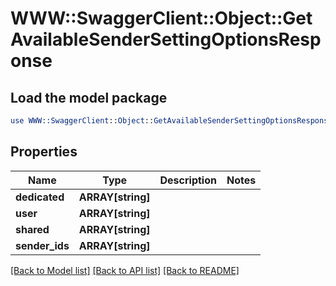 # WWW::SwaggerClient::Object::GetAvailableSenderSettingOptionsResponse

## Load the model package
```perl
use WWW::SwaggerClient::Object::GetAvailableSenderSettingOptionsResponse;
```

## Properties
Name | Type | Description | Notes
------------ | ------------- | ------------- | -------------
**dedicated** | **ARRAY[string]** |  | 
**user** | **ARRAY[string]** |  | 
**shared** | **ARRAY[string]** |  | 
**sender_ids** | **ARRAY[string]** |  | 

[[Back to Model list]](../README.md#documentation-for-models) [[Back to API list]](../README.md#documentation-for-api-endpoints) [[Back to README]](../README.md)


